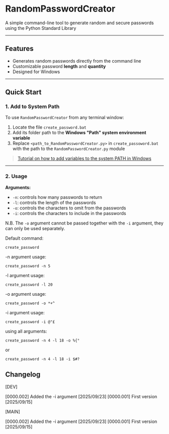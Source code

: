 # RandomPasswordCreator

A simple command-line tool to generate random and secure passwords using the Python Standard Library

---

## Features

- Generates random passwords directly from the command line
- Customizable password **length** and **quantity**
- Designed for Windows

---

## Quick Start

### 1. Add to System Path

To use `RandomPasswordCreator` from any terminal window:

1. Locate the file `create_password.bat`
2. Add its folder path to the **Windows "Path" system environment variable**
3. Replace `<path_to_RandomPasswordCreator.py>` in `create_passoword.bat` with the path to the `RandomPasswordCreator.py` module

> [Tutorial on how to add variables to the system PATH in Windows](https://www.architectryan.com/2018/03/17/add-to-the-path-on-windows-10/)

---

### 2. Usage

**Arguments:**

- `-n`: controls how many passwords to return  
- `-l`: controls the length of the passwords  
- `-o`: controls the characters to omit from the passwords
- `-i`: controls the characters to include in the passwords

N.B. The `-o` argument cannot be passed together with the `-i` argument, they can only be used separately.

Default command:
```
create_password
```
-n argument usage:

```
create_password -n 5
```
-l argument usage:

```
create_password -l 20
```
-o argument usage:

```
create_password -o *+^
```
-i argument usage:

```
create_password -i @"£
```
using all arguments:

```
create_password -n 4 -l 18 -o %{°
```
or
```
create_password -n 4 -l 18 -i $#?
```

## Changelog

[DEV]

[0000.002] Added the -i argument [2025/09/23]
[0000.001] First version [2025/09/15]

[MAIN]

[0000.002] Added the -i argument [2025/09/23]
[0000.001] First version [2025/09/15]